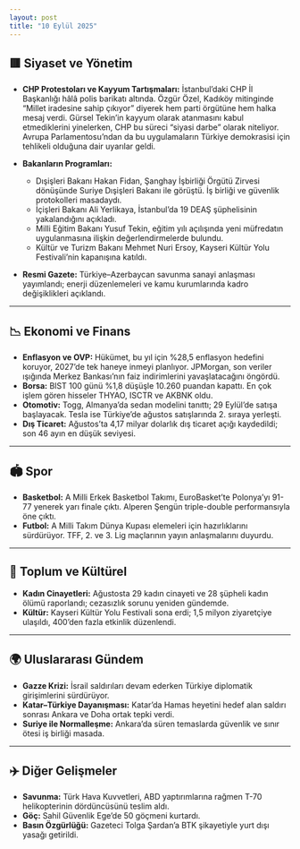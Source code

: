 ```yaml
---
layout: post
title: "10 Eylül 2025"
---
```


## 🟥 Siyaset ve Yönetim

* **CHP Protestoları ve Kayyum Tartışmaları:**
  İstanbul’daki CHP İl Başkanlığı hâlâ polis barikatı altında. Özgür Özel, Kadıköy mitinginde “Millet iradesine sahip çıkıyor” diyerek hem parti örgütüne hem halka mesaj verdi. Gürsel Tekin’in kayyum olarak atanmasını kabul etmediklerini yinelerken, CHP bu süreci “siyasi darbe” olarak niteliyor. Avrupa Parlamentosu’ndan da bu uygulamaların Türkiye demokrasisi için tehlikeli olduğuna dair uyarılar geldi.

* **Bakanların Programları:**

  * Dışişleri Bakanı Hakan Fidan, Şanghay İşbirliği Örgütü Zirvesi dönüşünde Suriye Dışişleri Bakanı ile görüştü. İş birliği ve güvenlik protokolleri masadaydı.
  * İçişleri Bakanı Ali Yerlikaya, İstanbul’da 19 DEAŞ şüphelisinin yakalandığını açıkladı.
  * Milli Eğitim Bakanı Yusuf Tekin, eğitim yılı açılışında yeni müfredatın uygulanmasına ilişkin değerlendirmelerde bulundu.
  * Kültür ve Turizm Bakanı Mehmet Nuri Ersoy, Kayseri Kültür Yolu Festivali’nin kapanışına katıldı.

* **Resmi Gazete:** Türkiye–Azerbaycan savunma sanayi anlaşması yayımlandı; enerji düzenlemeleri ve kamu kurumlarında kadro değişiklikleri açıklandı.

---

## 📉 Ekonomi ve Finans

* **Enflasyon ve OVP:** Hükümet, bu yıl için %28,5 enflasyon hedefini koruyor, 2027’de tek haneye inmeyi planlıyor. JPMorgan, son veriler ışığında Merkez Bankası’nın faiz indirimlerini yavaşlatacağını öngördü.
* **Borsa:** BIST 100 günü %1,8 düşüşle 10.260 puandan kapattı. En çok işlem gören hisseler THYAO, ISCTR ve AKBNK oldu.
* **Otomotiv:** Togg, Almanya’da sedan modelini tanıttı; 29 Eylül’de satışa başlayacak. Tesla ise Türkiye’de ağustos satışlarında 2. sıraya yerleşti.
* **Dış Ticaret:** Ağustos’ta 4,17 milyar dolarlık dış ticaret açığı kaydedildi; son 46 ayın en düşük seviyesi.

---

## 🏟 Spor

* **Basketbol:** A Milli Erkek Basketbol Takımı, EuroBasket’te Polonya’yı 91-77 yenerek yarı finale çıktı. Alperen Şengün triple-double performansıyla öne çıktı.
* **Futbol:** A Milli Takım Dünya Kupası elemeleri için hazırlıklarını sürdürüyor. TFF, 2. ve 3. Lig maçlarının yayın anlaşmalarını duyurdu.

---

## 🌱 Toplum ve Kültürel

* **Kadın Cinayetleri:** Ağustosta 29 kadın cinayeti ve 28 şüpheli kadın ölümü raporlandı; cezasızlık sorunu yeniden gündemde.
* **Kültür:** Kayseri Kültür Yolu Festivali sona erdi; 1,5 milyon ziyaretçiye ulaşıldı, 400’den fazla etkinlik düzenlendi.

---

## 🌍 Uluslararası Gündem

* **Gazze Krizi:** İsrail saldırıları devam ederken Türkiye diplomatik girişimlerini sürdürüyor.
* **Katar–Türkiye Dayanışması:** Katar’da Hamas heyetini hedef alan saldırı sonrası Ankara ve Doha ortak tepki verdi.
* **Suriye ile Normalleşme:** Ankara’da süren temaslarda güvenlik ve sınır ötesi iş birliği masada.

---

## ✈️ Diğer Gelişmeler

* **Savunma:** Türk Hava Kuvvetleri, ABD yaptırımlarına rağmen T-70 helikopterinin dördüncüsünü teslim aldı.
* **Göç:** Sahil Güvenlik Ege’de 50 göçmeni kurtardı.
* **Basın Özgürlüğü:** Gazeteci Tolga Şardan’a BTK şikayetiyle yurt dışı yasağı getirildi.
